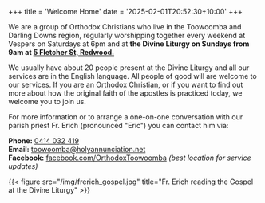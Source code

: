 +++
title = 'Welcome Home'
date = '2025-02-01T20:52:30+10:00'
+++

We are a group of Orthodox Christians who live in the Toowoomba and Darling Downs region, regularly worshipping together every weekend at Vespers on Saturdays at 6pm and at **the Divine Liturgy on Sundays from 9am at [5 Fletcher St, Redwood.](https://maps.app.goo.gl/vBvRhHkqEjuHWXN1A)**

We usually have about 20 people present at the Divine Liturgy and all our services are in the English language. All people of good will are welcome to our services. If you are an Orthodox Christian, or if you want to find out more about how the original faith of the apostles is practiced today, we welcome you to join us.

For more information or to arrange a one-on-one conversation with our parish priest Fr. Erich (pronounced "Eric") you can contact him via:

<!-- https://stackoverflow.com/questions/41318987/hide-email-address-from-bots-keep-mailto -->
<!-- https://mothereff.in/html-entities -->
**Phone:** [&#x30;&#x34;&#x31;&#x34;&#x20;&#x30;&#x33;&#x32;&#x20;&#x34;&#x31;&#x39;](&#x74;&#x65;&#x6C;&#x3A;&#x2B;&#x36;&#x31;&#x34;&#x31;&#x34;&#x30;&#x33;&#x32;&#x34;&#x31;&#x39;)\
**Email:** [&#x74;&#x6F;&#x6F;&#x77;&#x6F;&#x6F;&#x6D;&#x62;&#x61;&#x40;&#x68;&#x6F;&#x6C;&#x79;&#x61;&#x6E;&#x6E;&#x75;&#x6E;&#x63;&#x69;&#x61;&#x74;&#x69;&#x6F;&#x6E;&#x2E;&#x6E;&#x65;&#x74;](&#x6D;&#x61;&#x69;&#x6C;&#x74;&#x6F;&#x3A;&#x74;&#x6F;&#x6F;&#x77;&#x6F;&#x6F;&#x6D;&#x62;&#x61;&#x40;&#x68;&#x6F;&#x6C;&#x79;&#x61;&#x6E;&#x6E;&#x75;&#x6E;&#x63;&#x69;&#x61;&#x74;&#x69;&#x6F;&#x6E;&#x2E;&#x6E;&#x65;&#x74;)\
**Facebook:** [facebook.com/OrthodoxToowoomba](https://www.facebook.com/OrthodoxToowoomba) *(best location for service updates)*

{{< figure src="/img/frerich_gospel.jpg" title="Fr. Erich reading the Gospel at the Divine Liturgy" >}}